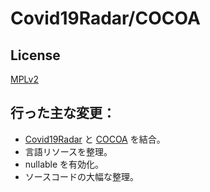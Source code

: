 # Covid19Radar/COCOA

## License
[MPLv2](LICENSE.md)

## 行った主な変更：
* [Covid19Radar](https://github.com/Covid-19Radar/Covid19Radar) と [COCOA](https://github.com/cocoa-mhlw/cocoa) を結合。
* 言語リソースを整理。
* nullable を有効化。
* ソースコードの大幅な整理。
